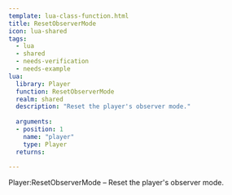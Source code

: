 ```yaml
---
template: lua-class-function.html
title: ResetObserverMode
icon: lua-shared
tags:
  - lua
  - shared
  - needs-verification
  - needs-example
lua:
  library: Player
  function: ResetObserverMode
  realm: shared
  description: "Reset the player's observer mode."
  
  arguments:
  - position: 1
    name: "player"
    type: Player
  returns:
    
---
```


<div class="lua__search__keywords">
Player:ResetObserverMode &#x2013; Reset the player's observer mode.
</div>
